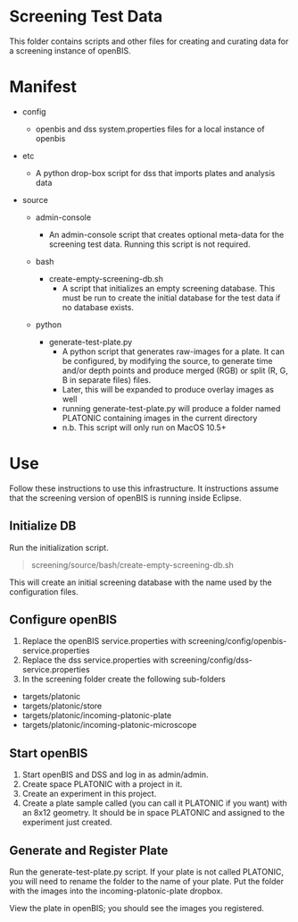 Screening Test Data
===================

This folder contains scripts and other files for creating and curating data for a screening instance of openBIS.

Manifest
========

* config 
 	* openbis and dss system.properties files for a local instance of openbis

* etc 
	* A python drop-box script for dss that imports plates and analysis data

* source
	* admin-console
		* An admin-console script that creates optional meta-data for the screening test data. 
		  Running this script is not required.

	* bash
		* create-empty-screening-db.sh
			* A script that initializes an empty screening database. This must be run to create the initial 
			  database for the test data if no database exists.
			
	* python
		* generate-test-plate.py
			* A python script that generates raw-images for a plate. It can be configured, 
			  by modifying the source, to generate time and/or depth points and produce merged (RGB) or 
			  split (R, G, B in separate files) files.
			* Later, this will be expanded to produce overlay images as well
			* running generate-test-plate.py will produce a folder named PLATONIC containing images 
			  in the current directory
			* n.b. This script will only run on MacOS 10.5+
			
Use
===

Follow these instructions to use this infrastructure. It instructions assume that 
the screening version of openBIS is running inside Eclipse.

Initialize DB
-------------

Run the initialization script.

> screening/source/bash/create-empty-screening-db.sh

This will create an initial screening database with the name used by the configuration files.

Configure openBIS
-----------------

1. Replace the openBIS service.properties with screening/config/openbis-service.properties
2. Replace the dss service.properties with screening/config/dss-service.properties
3. In the screening folder create the following sub-folders 
* targets/platonic
* targets/platonic/store
* targets/platonic/incoming-platonic-plate
* targets/platonic/incoming-platonic-microscope

Start openBIS
-------------

1. Start openBIS and DSS and log in as admin/admin.
2. Create space PLATONIC with a project in it.
3. Create an experiment in this project.
4. Create a plate sample called (you can call it PLATONIC if you want) with an 8x12 geometry. 
   It should be in space PLATONIC and assigned to the experiment just created.

Generate and Register Plate
--------------

Run the generate-test-plate.py script. If your plate is not called PLATONIC, you will need 
to rename the folder to the name of your plate. Put the folder with the images into the incoming-platonic-plate dropbox.

View the plate in openBIS; you should see the images you registered.
